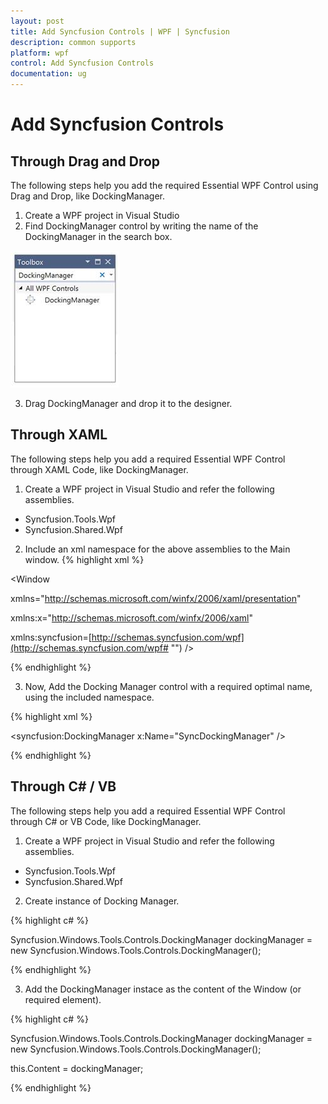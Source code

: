 ```yaml
---
layout: post
title: Add Syncfusion Controls | WPF | Syncfusion
description: common supports
platform: wpf
control: Add Syncfusion Controls
documentation: ug
---
```

# Add Syncfusion Controls

## Through Drag and Drop

The following steps help you add the required Essential WPF Control using Drag and Drop, like DockingManager.

1. Create a WPF project in Visual Studio
2. Find DockingManager control by writing the name of the DockingManager in the search box.

![](ThroughDragndDrop_images/ThroughDragndDrop_img1.jpeg)


3. Drag DockingManager and drop it to the designer.


## Through XAML

The following steps help you add a required Essential WPF Control through XAML Code, like DockingManager.

1. Create a WPF project in Visual Studio and refer the following assemblies.
  * Syncfusion.Tools.Wpf
  * Syncfusion.Shared.Wpf
2. Include an xml namespace for the above assemblies to the Main window.
{% highlight xml %}

<Window

xmlns="http://schemas.microsoft.com/winfx/2006/xaml/presentation"

xmlns:x="http://schemas.microsoft.com/winfx/2006/xaml"

xmlns:syncfusion=[http://schemas.syncfusion.com/wpf](http://schemas.syncfusion.com/wpf# "") />



{% endhighlight %}

3. Now, Add the Docking Manager control with a required optimal name, using the included namespace.

{% highlight xml %}

<syncfusion:DockingManager x:Name="SyncDockingManager" />



{% endhighlight %}


## Through C# / VB

The following steps help you add a required Essential WPF Control through C# or VB Code, like DockingManager.

1. Create a WPF project in Visual Studio and refer the following assemblies.
  * Syncfusion.Tools.Wpf
  * Syncfusion.Shared.Wpf
2. Create instance of Docking Manager.

{% highlight c# %}

Syncfusion.Windows.Tools.Controls.DockingManager dockingManager = new Syncfusion.Windows.Tools.Controls.DockingManager();

{% endhighlight %}

3. Add the DockingManager instace as the content of the Window (or required element). 

{% highlight c# %}

Syncfusion.Windows.Tools.Controls.DockingManager dockingManager = new Syncfusion.Windows.Tools.Controls.DockingManager(); 

this.Content = dockingManager; 

{% endhighlight %}


